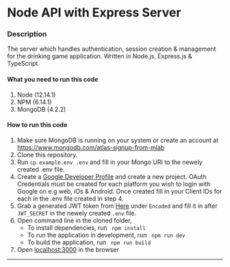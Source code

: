# Node API with Express Server

### Description
The server which handles authentication, session creation & management for the drinking game application. Written in Node.js, Express.js & TypeScript

#### What you need to run this code
1. Node (12.14.1)
2. NPM (6.14.1)
3. MongoDB (4.2.2)

####  How to run this code
1. Make sure MongoDB is running on your system or create an account at https://www.mongodb.com/atlas-signup-from-mlab
2. Clone this repository.
3. Run ```cp example.env .env``` and fill in your Mongo URI to the newely created .env file.
4. Create a <a href="https://console.developers.google.com/">Google Developer Profile</a> and create a new project. OAuth Credentials must be created for each platform you wish to login with Google on e.g web, iOs & Android. Once created fill in your Client IDs for each in the .env file created in step 4.
5. Grab a generated JWT token from <a href="https://jwt.io/">Here</a> under `Encoded` and fill it in after `JWT_SECRET` in the newely created `.env` file.
6. Open command line in the cloned folder,
   - To install dependencies, run ```  npm install  ```
   - To run the application in development, run ```  npm run dev  ```
   - To build the application, run ```  npm run build  ```
7. Open [localhost:3000](http://localhost:3000/) in the browser
---- 
